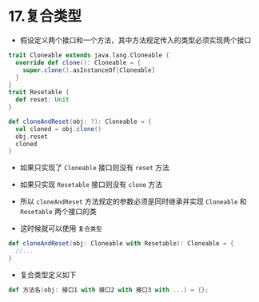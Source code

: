 # 17.复合类型

- 假设定义两个接口和一个方法，其中方法规定传入的类型必须实现两个接口

```scala
trait Cloneable extends java.lang.Cloneable {
  override def clone(): Cloneable = {
    super.clone().asInstanceOf[Cloneable]
  }
}
trait Resetable {
  def reset: Unit
}

def cloneAndReset(obj: ?): Cloneable = {
  val cloned = obj.clone()
  obj.reset
  cloned
}
```

- 如果只实现了 ```Cloneable``` 接口则没有 ```reset``` 方法

- 如果只实现 ```Resetable``` 接口则没有 ```clone``` 方法

- 所以 ```cloneAndReset``` 方法规定的参数必须是同时继承并实现 ```Cloneable``` 和 ```Resetable``` 两个接口的类

- 这时候就可以使用 ```复合类型``` 

```scala
def cloneAndReset(obj: Cloneable with Resetable): Cloneable = {
  //...
}
```

- 复合类型定义如下 

```scala
def 方法名(obj: 接口1 with 接口2 with 接口3 with ...) = {};
```
